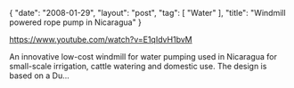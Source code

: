{
   "date": "2008-01-29",
   "layout": "post",
   "tag": [
      "Water"
   ],
   "title": "Windmill powered rope pump in Nicaragua"
}

https://www.youtube.com/watch?v=E1qIdvH1bvM  

An innovative low-cost windmill for water pumping used in Nicaragua for small-scale irrigation, cattle watering and domestic use. The design is based on a Du...